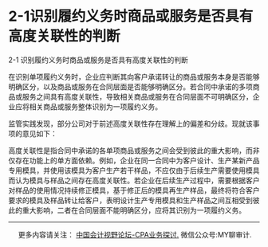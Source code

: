 ﻿2-1识别履约义务时商品或服务是否具有高度关联性的判断
===========================

  

2-1 识别履约义务时商品或服务是否具有高度关联性的判断

在识别单项履约义务时，企业应判断其向客户承诺转让的商品或服务本身是否能够明确区分，以及商品或服务在合同层面是否能够明确区分。若合同中承诺的多项商品或服务之间具有高度关联性，导致相关商品或服务在合同层面不可明确区分，企业应将相关商品或服务整体识别为一项履约义务。

监管实践发现，部分公司对于前述高度关联性存在理解上的偏差和分歧。现就该事项的意见如下：

高度关联性是指合同中承诺的各单项商品或服务之间会受到彼此的重大影响，而非仅存在功能上的单方面依赖。例如，企业在同一合同中为客户设计、生产某新产品专用模具，并使用该模具为客户生产若干样品，不应仅由于后续生产需要使用模具而认为模具与样品之间存在高度关联性。若企业在后续生产过程中，需要根据客户对样品的使用情况持续修正模具，基于修正后的模具再生产样品，最终将符合客户要求的模具及样品转让给客户，表明设计生产专用模具和生产样品之间互相受到彼此的重大影响，二者在合同层面不能明确区分，应将其识别为一项履约义务。

* * *

     更多内容请关注： [中国会计视野论坛-CPA业务探讨.](https://bbs.esnai.com/thread-5354530-1-3.html) 微信公众号:MY聊审计.